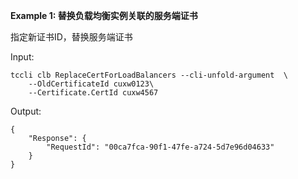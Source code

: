 **Example 1: 替换负载均衡实例关联的服务端证书**

指定新证书ID，替换服务端证书

Input: 

```
tccli clb ReplaceCertForLoadBalancers --cli-unfold-argument  \
    --OldCertificateId cuxw0123\
    --Certificate.CertId cuxw4567
```

Output: 
```
{
    "Response": {
        "RequestId": "00ca7fca-90f1-47fe-a724-5d7e96d04633"
    }
}
```

